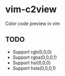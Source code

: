 # vim-c2view
Color code preview in vim

## TODO

- Support rgb(0,0,0)
- Support rgba(0,0,0,1)
- Support hsl(0,0,0)
- Support hsla(0,0,0,1)
